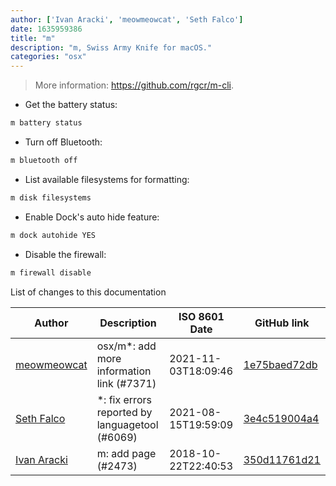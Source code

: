 ```yaml
---
author: ['Ivan Aracki', 'meowmeowcat', 'Seth Falco']
date: 1635959386
title: "m"
description: "m, Swiss Army Knife for macOS."
categories: "osx"
---
```

> More information: <https://github.com/rgcr/m-cli>.

- Get the battery status:

```bash
m battery status
```

- Turn off Bluetooth:

```bash
m bluetooth off
```

- List available filesystems for formatting:

```bash
m disk filesystems
```

- Enable Dock's auto hide feature:

```bash
m dock autohide YES
```

- Disable the firewall:

```bash
m firewall disable
```
List of changes to this documentation


Author | Description | ISO 8601 Date | GitHub link
------|-----|-----|-----
[meowmeowcat](mailto:meowmeowcat1211@gmail.com) | osx/m*: add more information link (#7371) | 2021-11-03T18:09:46 | [1e75baed72db](https://github.com/tldr-pages/tldr/commit/1e75baed72db8bc67f7edfc001cd572f755beba5)
[Seth Falco](mailto:seth@falco.fun) | *: fix errors reported by languagetool (#6069) | 2021-08-15T19:59:09 | [3e4c519004a4](https://github.com/tldr-pages/tldr/commit/3e4c519004a471c861cdc609fd7239ee3355671c)
[Ivan Aracki](mailto:aracki.ivan@gmail.com) | m: add page (#2473) | 2018-10-22T22:40:53 | [350d11761d21](https://github.com/tldr-pages/tldr/commit/350d11761d21c169bdf32b65d96339f5814550cb)

